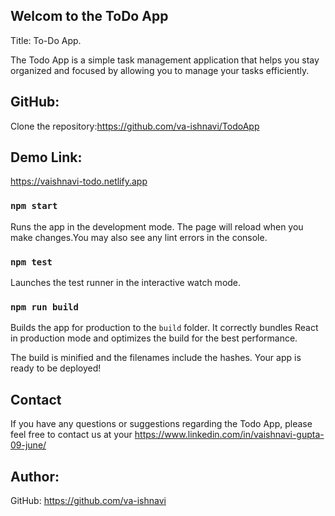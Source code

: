 ## Welcom to the ToDo App
Title: To-Do App.

The Todo App is a simple task management application that helps you stay organized and focused by allowing you to manage your tasks efficiently.

## GitHub: 
Clone the repository:https://github.com/va-ishnavi/TodoApp

## Demo Link: 
https://vaishnavi-todo.netlify.app

### `npm start`
Runs the app in the development mode.
The page will reload when you make changes.You may also see any lint errors in the console.

### `npm test`
Launches the test runner in the interactive watch mode.

### `npm run build`
Builds the app for production to the `build` folder.
It correctly bundles React in production mode and optimizes the build for the best performance.

The build is minified and the filenames include the hashes.
Your app is ready to be deployed!

## Contact
If you have any questions or suggestions regarding the Todo App, please feel free to contact us at your
https://www.linkedin.com/in/vaishnavi-gupta-09-june/
## Author:
GitHub: https://github.com/va-ishnavi

